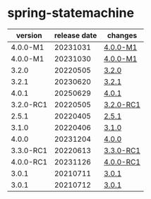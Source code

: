 # spring-statemachine	


|version|release date|changes|
|---|---|---|
|4.0.0-M1|20231031|[4.0.0-M1](./4.0.0-M1-20231031.md)|
|4.0.0-M1|20231030|[4.0.0-M1](./4.0.0-M1-20231030.md)|
|3.2.0|20220505|[3.2.0](./3.2.0-20220505.md)|
|3.2.1|20230620|[3.2.1](./3.2.1-20230620.md)|
|4.0.1|20250629|[4.0.1](./4.0.1-20250629.md)|
|3.2.0-RC1|20220505|[3.2.0-RC1](./3.2.0-RC1-20220505.md)|
|2.5.1|20220405|[2.5.1](./2.5.1-20220405.md)|
|3.1.0|20220406|[3.1.0](./3.1.0-20220406.md)|
|4.0.0|20231204|[4.0.0](./4.0.0-20231204.md)|
|3.3.0-RC1|20220613|[3.3.0-RC1](./3.3.0-RC1-20220613.md)|
|4.0.0-RC1|20231126|[4.0.0-RC1](./4.0.0-RC1-20231126.md)|
|3.0.1|20210711|[3.0.1](./3.0.1-20210711.md)|
|3.0.1|20210712|[3.0.1](./3.0.1-20210712.md)|
